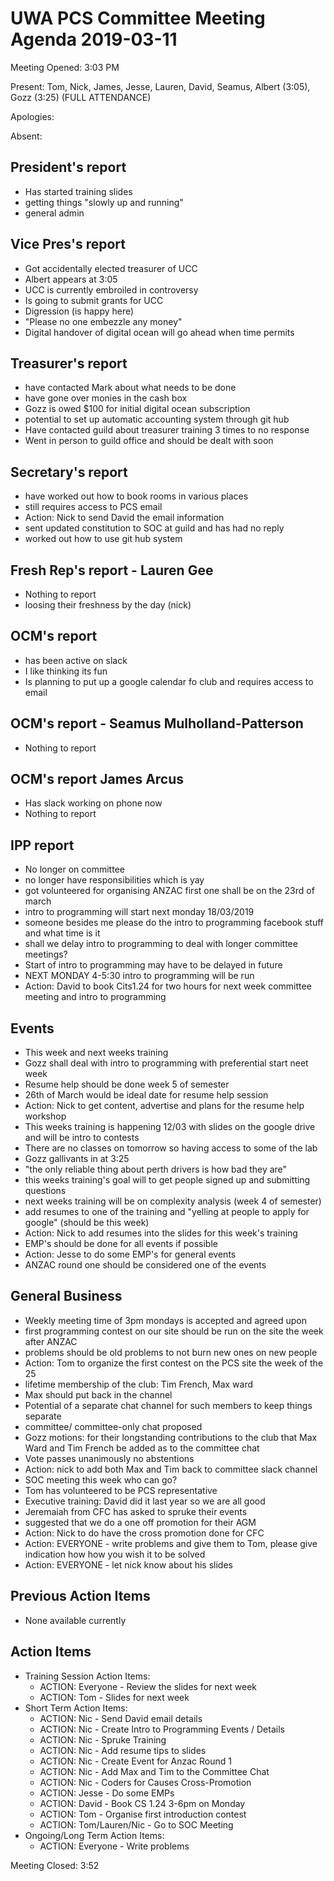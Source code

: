 # UWA PCS Committee Meeting Agenda 2019-03-11
Meeting Opened: 3:03 PM

Present: Tom, Nick, James, Jesse, Lauren, David, Seamus, Albert (3:05), Gozz (3:25) (FULL ATTENDANCE)

Apologies:  

Absent: 

## President's report

- Has started training slides
- getting things "slowly up and running"
- general admin

## Vice Pres's report

- Got accidentally elected treasurer of UCC
- Albert appears at 3:05
- UCC is currently embroiled in controversy
- Is going to submit grants for UCC
- Digression (is happy here)
- "Please no one embezzle any money"
- Digital handover of digital ocean will go ahead when time permits

## Treasurer's report

- have contacted Mark about what needs to be done
- have gone over monies in the cash box
- Gozz is owed $100 for initial digital ocean subscription
- potential to set up automatic accounting system through git hub
- Have contacted guild about treasurer training 3 times to no response
- Went in person to guild office and should be dealt with soon

## Secretary's report

- have worked out how to book rooms in various places
- still requires access to PCS email
- Action: Nick to send David the email information
- sent updated constitution to SOC at guild and has had no reply
- worked out how to use git hub system

## Fresh Rep's report - Lauren Gee

- Nothing to report
- loosing their freshness by the day (nick)

## OCM's report

- has been active on slack
- I like thinking its fun
- Is planning to put up a google calendar fo club and requires access to email

## OCM's report - Seamus Mulholland-Patterson

- Nothing to report

## OCM's report James Arcus

- Has slack working on phone now
- Nothing to report

## IPP report

- No longer on committee
- no longer have responsibilities which is yay
- got volunteered for organising ANZAC first one shall be on the 23rd of march
- intro to programming will start next monday 18/03/2019
- someone besides me please do the intro to programming facebook stuff and what time is it
- shall we delay intro to programming to deal with longer committee meetings?
- Start of intro to programming may have to be delayed in future
- NEXT MONDAY 4-5:30 intro to programming will be run
- Action: David to book Cits1.24 for two hours for next week committee meeting and intro to programming

## Events

- This week and next weeks training
- Gozz shall deal with intro to programming with preferential start neet week
- Resume help should be done week 5 of semester
- 26th of March would be ideal date for resume help session
- Action: Nick to get content, advertise and plans for the resume help workshop
- This weeks training is happening 12/03 with slides on the google drive and will be intro to contests
- There are no classes on tomorrow so having access to some of the lab
- Gozz gallivants in at 3:25
- "the only reliable thing about perth drivers is how bad they are"
- this weeks training's goal will to get people signed up and submitting questions
- next weeks training will be on complexity analysis (week 4 of semester)
- add resumes to one of the training and "yelling at people to apply for google" (should be this week)
- Action: Nick to add resumes into the slides for this week's training
- EMP's should be done for all events if possible
- Action: Jesse to do some EMP's for general events
- ANZAC round one should be considered one of the events

## General Business

- Weekly meeting time of 3pm mondays is accepted and agreed upon
- first programming contest on our site should be run on the site the week after ANZAC
- problems should be old problems to not burn new ones on new people
- Action: Tom to organize the first contest on the PCS site the week of the 25
- lifetime membership of the club: Tim French, Max ward
- Max should put back in the channel
- Potential of a separate chat channel for such members to keep things separate
- committee/ committee-only chat proposed
- Gozz motions: for their longstanding contributions to the club that Max Ward and Tim French be added as to the committee chat
- Vote passes unanimously no abstentions
- Action: nick to add both Max and Tim back to committee slack channel
- SOC meeting this week who can go?
- Tom has volunteered to be PCS representative
- Executive training: David did it last year so we are all good
- Jeremaiah from CFC has asked to spruke their events
- suggested that we do a one off promotion for their AGM
- Action: Nick to do have the cross promotion done for CFC
- Action: EVERYONE - write problems and give them to Tom, please give indication how how you wish it to be solved
- Action: EVERYONE - let nick know about his slides

## Previous Action Items

- None available currently

## Action Items

- Training Session Action Items:
    - ACTION: Everyone - Review the slides for next week
    - ACTION: Tom - Slides for next week
- Short Term Action Items:
    - ACTION: Nic - Send David email details
    - ACTION: Nic - Create Intro to Programming Events / Details
    - ACTION: Nic - Spruke Training
    - ACTION: Nic - Add resume tips to slides
    - ACTION: Nic - Create Event for Anzac Round 1
    - ACTION: Nic - Add Max and Tim to the Committee Chat
    - ACTION: Nic - Coders for Causes Cross-Promotion
    - ACTION: Jesse - Do some EMPs
    - ACTION: David - Book CS 1.24 3-6pm on Monday
    - ACTION: Tom - Organise first introduction contest
    - ACTION: Tom/Lauren/Nic - Go to SOC Meeting
- Ongoing/Long Term Action Items:
    - ACTION: Everyone - Write problems

Meeting Closed: 3:52
